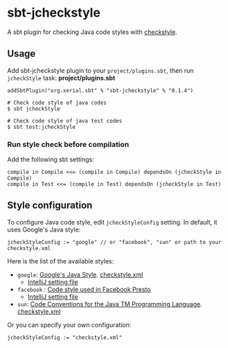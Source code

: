 # sbt-jcheckstyle
A sbt plugin for checking Java code styles with [checkstyle](http://checkstyle.sourceforge.net/).

## Usage

Add sbt-jcheckstyle plugin to your `project/plugins.sbt`, then run `jcheckStyle` task:
**project/plugins.sbt**
```
addSbtPlugin("org.xerial.sbt" % "sbt-jcheckstyle" % "0.1.4")
```

```
# Check code style of java codes
$ sbt jcheckStyle

# Check code style of java test codes
$ sbt test:jcheckStyle
```

### Run style check before compilation

Add the following sbt settings:
```
compile in Compile <<= (compile in Compile) dependsOn (jcheckStyle in Compile)
compile in Test <<= (compile in Test) dependsOn (jcheckStyle in Test)
```

## Style configuration

To configure Java code style, edit `jcheckStyleConfig` setting. In default, it uses Google's Java style:

```
jcheckStyleConfig := "google" // or "facebook", "sun" or path to your checkstyle.xml
```

Here is the list of the available styles:

* `google`:  [Google's Java Style](https://google-styleguide.googlecode.com/svn-history/r130/trunk/javaguide.html). [checkstyle.xml](https://github.com/checkstyle/checkstyle/blob/master/src/main/resources/google_checks.xml)
  * [IntelliJ setting file](https://github.com/google/styleguide/blob/gh-pages/intellij-java-google-style.xml)
* `facebook` : [Code style used in Facebook Presto](https://github.com/facebook/presto/blob/master/src/checkstyle/checks.xml)
  * [IntelliJ setting file](https://raw.githubusercontent.com/airlift/codestyle/master/IntelliJIdea13/Airlift.xml)
* `sun`: [Code Conventions for the Java TM Programming Language](http://www.oracle.com/technetwork/java/codeconvtoc-136057.html).
[checkstyle.xml](https://github.com/checkstyle/checkstyle/blob/master/src/main/resources/sun_checks.xml)

Or you can specify your own configuration:
```
jcheckStyleConfig := "checkstyle.xml"
```
